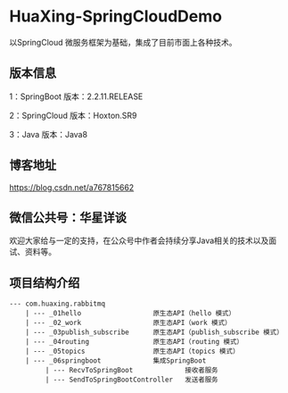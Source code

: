 # HuaXing-SpringCloudDemo
以SpringCloud 微服务框架为基础，集成了目前市面上各种技术。
## 版本信息
1：SpringBoot  版本：2.2.11.RELEASE

2：SpringCloud 版本：Hoxton.SR9

3：Java        版本：Java8
## 博客地址
https://blog.csdn.net/a767815662
## 微信公共号：华星详谈
欢迎大家给与一定的支持，在公众号中作者会持续分享Java相关的技术以及面试、资料等。

## 项目结构介绍

    --- com.huaxing.rabbitmq
        | --- _01hello                  原生态API（hello 模式）
        | --- _02_work                  原生态API（work 模式）
        | --- _03publish_subscribe      原生态API（publish_subscribe 模式）
        | --- _04routing                原生态API（routing 模式）
        | --- _05topics                 原生态API（topics 模式） 
        | --- _06springboot             集成SpringBoot
             | --- RecvToSpringBoot             接收者服务
             | --- SendToSpringBootController   发送者服务
